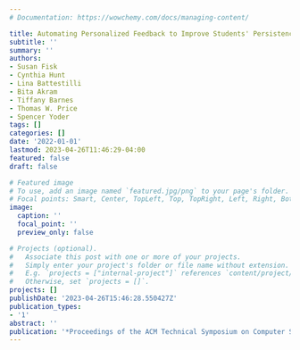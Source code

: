```yaml
---
# Documentation: https://wowchemy.com/docs/managing-content/

title: Automating Personalized Feedback to Improve Students' Persistence in Computing
subtitle: ''
summary: ''
authors:
- Susan Fisk
- Cynthia Hunt
- Lina Battestilli
- Bita Akram
- Tiffany Barnes
- Thomas W. Price
- Spencer Yoder
tags: []
categories: []
date: '2022-01-01'
lastmod: 2023-04-26T11:46:29-04:00
featured: false
draft: false

# Featured image
# To use, add an image named `featured.jpg/png` to your page's folder.
# Focal points: Smart, Center, TopLeft, Top, TopRight, Left, Right, BottomLeft, Bottom, BottomRight.
image:
  caption: ''
  focal_point: ''
  preview_only: false

# Projects (optional).
#   Associate this post with one or more of your projects.
#   Simply enter your project's folder or file name without extension.
#   E.g. `projects = ["internal-project"]` references `content/project/deep-learning/index.md`.
#   Otherwise, set `projects = []`.
projects: []
publishDate: '2023-04-26T15:46:28.550427Z'
publication_types:
- '1'
abstract: ''
publication: '*Proceedings of the ACM Technical Symposium on Computer Science Education*'
---
```

